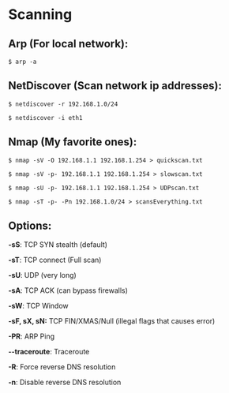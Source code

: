 # Scanning

## Arp (For local network):

```
$ arp -a
```

## NetDiscover (Scan network ip addresses):

```
$ netdiscover -r 192.168.1.0/24
```
```
$ netdiscover -i eth1
```

## Nmap (My favorite ones):

```
$ nmap -sV -O 192.168.1.1 192.168.1.254 > quickscan.txt
```
```
$ nmap -sV -p- 192.168.1.1 192.168.1.254 > slowscan.txt
```
```
$ nmap -sU -p- 192.168.1.1 192.168.1.254 > UDPscan.txt
```
```
$ nmap -sT -p- -Pn 192.168.1.0/24 > scansEverything.txt
```

## Options:

**-sS**: TCP SYN stealth (default)

**-sT**: TCP connect (Full scan)

**-sU**: UDP (very long)

**-sA**: TCP ACK (can bypass firewalls)

**-sW**: TCP Window

**-sF, sX, sN:** TCP FIN/XMAS/Null (illegal flags that causes error)

**-PR**: ARP Ping

**--traceroute**: Traceroute

**-R**: Force reverse DNS resolution

**-n**: Disable reverse DNS resolution
